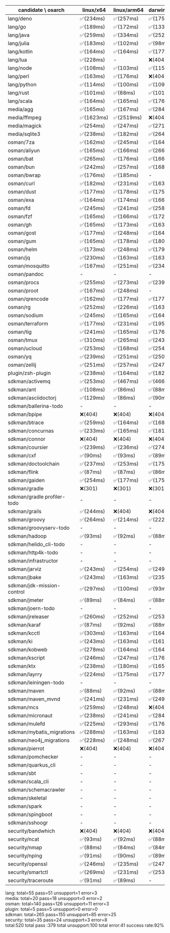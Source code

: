 | candidate \ osarch | linux/x64 | linux/arm64 | darwin/x64 | darwin/arm64 | win/x64 |
| ------------------ | ----------- | ------------ | ---------- | --------- | ------- |
|lang/deno | ✅(234ms) | ✅(257ms) | ✅(175ms) | ✅(175ms) | ✅(166ms) |
|lang/go | ✅(189ms) | ✅(172ms) | ✅(133ms) | ✅(159ms) | ✅(132ms) |
|lang/java | ✅(259ms) | ✅(334ms) | ✅(252ms) | ✅(270ms) | ✅(302ms) |
|lang/julia | ✅(183ms) | ✅(102ms) | ✅(98ms) | ✅(90ms) | ✅(95ms) |
|lang/kotlin | ✅(164ms) | ✅(164ms) | ✅(177ms) | ✅(235ms) | ✅(228ms) |
|lang/lua | ✅(228ms) | - | ❌(404)| ❌(404)| ✅(190ms) |
|lang/node | ✅(108ms) | ✅(103ms) | ✅(115ms) | ✅(109ms) | ✅(108ms) |
|lang/perl | ✅(163ms) | ✅(176ms) | ❌(404)| ✅(238ms) | ✅(353ms) |
|lang/python | ✅(114ms) | ✅(100ms) | ✅(109ms) | ✅(100ms) | ✅(99ms) |
|lang/rust | ✅(101ms) | ✅(88ms) | ✅(101ms) | ✅(97ms) | ✅(91ms) |
|lang/scala | ✅(164ms) | ✅(165ms) | ✅(176ms) | ✅(254ms) | ✅(163ms) |
|media/agg | ✅(165ms) | ✅(167ms) | ✅(284ms) | ✅(163ms) | ✅(174ms) |
|media/ffmpeg | ✅(1623ms) | ✅(2519ms) | ❌(404)| ✅(3070ms) | ✅(1795ms) |
|media/magick | ✅(254ms) | ✅(247ms) | ✅(271ms) | ✅(162ms) | ❌(404)|
|media/sqlite3 | ✅(238ms) | ✅(182ms) | ✅(264ms) | ✅(232ms) | ✅(164ms) |
|osman/7za | ✅(162ms) | ✅(245ms) | ✅(164ms) | ✅(175ms) | ✅(252ms) |
|osman/aliyun | ✅(165ms) | ✅(166ms) | ✅(266ms) | ✅(165ms) | ✅(265ms) |
|osman/bat | ✅(265ms) | ✅(176ms) | ✅(166ms) | ✅(163ms) | ✅(177ms) |
|osman/bun | ✅(242ms) | ✅(257ms) | ✅(168ms) | ✅(238ms) | ❌(404)|
|osman/bwrap | ✅(176ms) | ✅(185ms) | - | - | - |
|osman/curl | ✅(182ms) | ✅(231ms) | ✅(163ms) | ✅(263ms) | ✅(164ms) |
|osman/dust | ✅(177ms) | ✅(178ms) | ✅(175ms) | ✅(165ms) | ✅(177ms) |
|osman/exa | ✅(164ms) | ✅(174ms) | ✅(166ms) | ✅(180ms) | ✅(178ms) |
|osman/fd | ✅(245ms) | ✅(241ms) | ✅(258ms) | ✅(174ms) | ✅(285ms) |
|osman/fzf | ✅(165ms) | ✅(166ms) | ✅(172ms) | ✅(176ms) | ✅(252ms) |
|osman/gh | ✅(165ms) | ✅(173ms) | ✅(163ms) | ✅(177ms) | ✅(265ms) |
|osman/gost | ✅(177ms) | ✅(248ms) | ✅(164ms) | ✅(253ms) | ✅(178ms) |
|osman/gum | ✅(165ms) | ✅(178ms) | ✅(180ms) | ✅(178ms) | ✅(242ms) |
|osman/helm | ✅(173ms) | ✅(248ms) | ✅(179ms) | ✅(236ms) | ✅(290ms) |
|osman/jq | ✅(230ms) | ✅(163ms) | ✅(163ms) | ✅(175ms) | ✅(254ms) |
|osman/mosquitto | ✅(167ms) | ✅(251ms) | ✅(234ms) | ✅(249ms) | ✅(237ms) |
|osman/pandoc | - | - | - | - | - |
|osman/procs | ✅(255ms) | ✅(273ms) | ✅(239ms) | ✅(165ms) | ✅(177ms) |
|osman/proot | ✅(167ms) | ✅(248ms) | - | - | - |
|osman/qrencode | ✅(162ms) | ✅(177ms) | ✅(177ms) | ✅(163ms) | ✅(164ms) |
|osman/rg | ✅(252ms) | ✅(226ms) | ✅(163ms) | ✅(164ms) | ✅(176ms) |
|osman/sodium | ✅(245ms) | ✅(165ms) | ✅(164ms) | ✅(179ms) | ✅(178ms) |
|osman/terraform | ✅(177ms) | ✅(231ms) | ✅(195ms) | ✅(252ms) | ✅(251ms) |
|osman/tig | ✅(241ms) | ✅(165ms) | ✅(176ms) | ✅(164ms) | ❌(404)|
|osman/tmux | ✅(310ms) | ✅(265ms) | ✅(243ms) | ✅(254ms) | ✅(289ms) |
|osman/ucloud | ✅(253ms) | ✅(168ms) | ✅(254ms) | ✅(239ms) | ✅(241ms) |
|osman/yq | ✅(239ms) | ✅(251ms) | ✅(250ms) | ✅(275ms) | ✅(245ms) |
|osman/zellij | ✅(251ms) | ✅(257ms) | ✅(247ms) | ✅(272ms) | ❌(404)|
|plugin/zsh-plugin | ✅(238ms) | ✅(164ms) | ✅(182ms) | ✅(177ms) | ✅(163ms) |
|sdkman/activemq | ✅(253ms) | ✅(467ms) | ✅(466ms) | ✅(211ms) | ✅(235ms) |
|sdkman/ant | ✅(108ms) | ✅(86ms) | ✅(88ms) | ✅(90ms) | ✅(85ms) |
|sdkman/asciidoctorj | ✅(129ms) | ✅(86ms) | ✅(90ms) | ✅(92ms) | ✅(89ms) |
|sdkman/ballerina-todo | - | - | - | - | - |
|sdkman/bpipe | ❌(404)| ❌(404)| ❌(404)| ❌(404)| ❌(404)|
|sdkman/btrace | ✅(259ms) | ✅(164ms) | ✅(168ms) | ✅(269ms) | ✅(177ms) |
|sdkman/concurnas | ✅(233ms) | ✅(165ms) | ✅(181ms) | ✅(250ms) | ✅(163ms) |
|sdkman/connor | ❌(404)| ❌(404)| ❌(404)| ❌(404)| ❌(404)|
|sdkman/coursier | ✅(239ms) | ✅(236ms) | ✅(274ms) | ✅(165ms) | ❌(404)|
|sdkman/cxf | ✅(90ms) | ✅(93ms) | ✅(89ms) | ✅(86ms) | ✅(89ms) |
|sdkman/doctoolchain | ✅(237ms) | ✅(253ms) | ✅(175ms) | ✅(164ms) | ✅(240ms) |
|sdkman/flink | ✅(87ms) | ✅(87ms) | ✅(86ms) | ✅(88ms) | ✅(91ms) |
|sdkman/gaiden | ✅(254ms) | ✅(177ms) | ✅(175ms) | ✅(164ms) | ✅(166ms) |
|sdkman/gradle | ❌(301)| ❌(301)| ❌(301)| ❌(301)| ❌(301)|
|sdkman/gradle profiler-todo | - | - | - | - | - |
|sdkman/grails | ✅(244ms) | ❌(404)| ❌(404)| ✅(175ms) | ✅(245ms) |
|sdkman/groovy | ✅(264ms) | ✅(214ms) | ✅(222ms) | ✅(220ms) | ✅(218ms) |
|sdkman/groovyserv-todo | - | - | - | - | - |
|sdkman/hadoop | ✅(93ms) | ✅(92ms) | ✅(88ms) | ✅(83ms) | ✅(103ms) |
|sdkman/helido_cli-todo | - | - | - | - | - |
|sdkman/http4k-todo | - | - | - | - | - |
|sdkman/infrastructor | - | - | - | - | - |
|sdkman/jarviz | ✅(243ms) | ✅(254ms) | ✅(249ms) | ✅(246ms) | ✅(264ms) |
|sdkman/jbake | ✅(243ms) | ✅(163ms) | ✅(235ms) | ✅(235ms) | ✅(236ms) |
|sdkman/jdk-mission-control | ✅(297ms) | ✅(100ms) | ✅(93ms) | ✅(102ms) | ✅(98ms) |
|sdkman/jmeter | ✅(89ms) | ✅(84ms) | ✅(88ms) | ✅(90ms) | ✅(92ms) |
|sdkman/joern-todo | - | - | - | - | - |
|sdkman/jreleaser | ✅(260ms) | ✅(252ms) | ✅(253ms) | ✅(250ms) | ❌(404)|
|sdkman/karaf | ✅(87ms) | ✅(92ms) | ✅(88ms) | ✅(88ms) | ✅(87ms) |
|sdkman/kcctl | ✅(303ms) | ✅(163ms) | ✅(164ms) | ✅(248ms) | ✅(180ms) |
|sdkman/ki | ✅(243ms) | ✅(163ms) | ✅(161ms) | ✅(242ms) | ✅(162ms) |
|sdkman/kobweb | ✅(278ms) | ✅(164ms) | ✅(164ms) | ✅(175ms) | ✅(177ms) |
|sdkman/kscript | ✅(246ms) | ✅(247ms) | ✅(176ms) | ✅(165ms) | ✅(162ms) |
|sdkman/ktx | ✅(238ms) | ✅(180ms) | ✅(165ms) | ✅(163ms) | ✅(256ms) |
|sdkman/layrry | ✅(224ms) | ✅(175ms) | ✅(177ms) | ✅(178ms) | ✅(163ms) |
|sdkman/leiningen-todo | - | - | - | - | - |
|sdkman/maven | ✅(88ms) | ✅(92ms) | ✅(88ms) | ✅(86ms) | ✅(88ms) |
|sdkman/maven_mvnd | ✅(241ms) | ✅(231ms) | ✅(249ms) | ✅(249ms) | ✅(246ms) |
|sdkman/mcs | ✅(259ms) | ✅(248ms) | ❌(404)| ✅(246ms) | ✅(233ms) |
|sdkman/micronaut | ✅(238ms) | ✅(241ms) | ✅(284ms) | ✅(176ms) | ✅(224ms) |
|sdkman/mulefd | ✅(225ms) | ✅(293ms) | ✅(176ms) | ✅(164ms) | ✅(212ms) |
|sdkman/mybatis_migrations | ✅(288ms) | ✅(163ms) | ✅(163ms) | ✅(168ms) | ✅(164ms) |
|sdkman/neo4j_migrations | ✅(228ms) | ✅(248ms) | ✅(267ms) | ✅(254ms) | ✅(248ms) |
|sdkman/pierrot | ❌(404)| ❌(404)| ❌(404)| ❌(404)| ❌(404)|
|sdkman/pomchecker | - | - | - | - | - |
|sdkman/quarkus_cli | - | - | - | - | - |
|sdkman/sbt | - | - | - | - | - |
|sdkman/scala_cli | - | - | - | - | - |
|sdkman/schemacrawler | - | - | - | - | - |
|sdkman/skeletal | - | - | - | - | - |
|sdkman/spark | - | - | - | - | - |
|sdkman/spingboot | - | - | - | - | - |
|sdkman/sshoogr | - | - | - | - | - |
|security/bandwhich | ❌(404)| ❌(404)| ❌(404)| ❌(404)| ❌(404)|
|security/ncat | ✅(93ms) | ✅(92ms) | ✅(88ms) | ✅(91ms) | ❌(404)|
|security/nmap | ✅(88ms) | ✅(84ms) | ✅(84ms) | ✅(91ms) | ❌(404)|
|security/nping | ✅(91ms) | ✅(90ms) | ✅(89ms) | ✅(88ms) | ❌(404)|
|security/openssl | ✅(246ms) | ✅(235ms) | ✅(247ms) | ✅(265ms) | ✅(238ms) |
|security/smartctl | ✅(269ms) | ✅(231ms) | ✅(253ms) | ✅(239ms) | ✅(277ms) |
|security/traceroute | ✅(91ms) | ✅(89ms) | - | - | - |


lang: total=55 pass=51 unsupport=1 error=3  
media: total=20 pass=18 unsupport=0 error=2  
osman: total=140 pass=126 unsupport=11 error=3  
plugin: total=5 pass=5 unsupport=0 error=0  
sdkman: total=265 pass=155 unsupport=85 error=25  
security: total=35 pass=24 unsupport=3 error=8  
total:520  total pass :379  total unsupport:100  total error:41  success rate:92% 